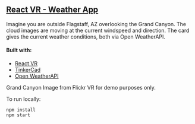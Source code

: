 ## [React VR - Weather App](http://beelarr-weather-simulator.surge.sh/)


Imagine you are outside Flagstaff, AZ overlooking the Grand Canyon.  The cloud images are moving at the current windspeed and direction. The card gives the current weather conditions, both via Open WeatherAPI.


#### Built with:
 * [React VR](https://facebook.github.io/react-vr/)
 * [TinkerCad](https://www.tinkercad.com/) 
 * [Open WeatherAPI](https://openweathermap.org/api)

Grand Canyon Image from Flickr VR for demo purposes only. 

To run locally:
```
npm install
npm start
```
